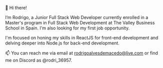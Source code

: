 👋 Hi there!

I’m Rodrigo, a Junior Full Stack Web Developer currently enrolled in a Master's program in Full Stack Web Development at The Valley Business School in Spain. I'm also looking for my first job opportunity.

I'm focused on honing my skills in ReactJS for front-end development and delving deeper into Node.js for back-end development.

📫 You can reach me via email at rodrigoalvesdemacedo@live.com or find me on Discord as @rodri_36957.


<!---
macedo-rodrigo/macedo-rodrigo is a ✨ special ✨ repository because its `README.md` (this file) appears on your GitHub profile.
You can click the Preview link to take a look at your changes.
--->
